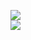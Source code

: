 [![](https://img.shields.io/badge/Made%20With-Github%20Spray-lightgrey.svg?style=for-the-badge&logo=github)](https://github.com/Annihil/github-spray#455)  
[![](https://i.imgur.com/2DrTn0Z.gif)](https://github.com/Annihil/github-spray)